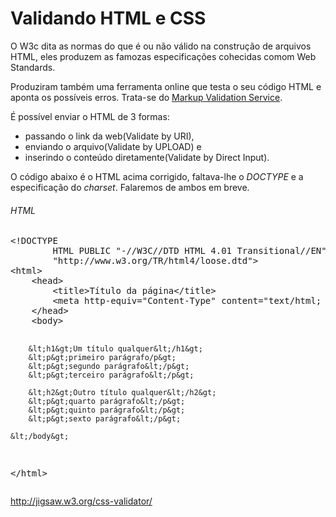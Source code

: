 Validando HTML e CSS
====================


O W3c dita as normas do que é ou não válido na construção de arquivos HTML, eles produzem as famozas especificações
cohecidas comom Web Standards.

Produziram também uma ferramenta online que testa o seu código HTML e aponta os possíveis erros. Trata-se do
[Markup Validation Service](http://validator.w3.org/ "Validador W3c").

É possível enviar o HTML de 3 formas:

* passando o link da web(Validate by URI),
* enviando o arquivo(Validate by UPLOAD) e
* inserindo o conteúdo diretamente(Validate by Direct Input).

O código abaixo é o HTML acima corrigido, faltava-lhe o *DOCTYPE* e a especificação do *charset*. Falaremos
de ambos em breve.

<div class="code">
<h6>HTML</h6>
<pre>
&lt;!DOCTYPE
        HTML PUBLIC "-//W3C//DTD HTML 4.01 Transitional//EN"
        "http://www.w3.org/TR/html4/loose.dtd"&gt;
&lt;html&gt;
    &lt;head&gt;
        &lt;title&gt;Título da página&lt;/title&gt;
        &lt;meta http-equiv="Content-Type" content="text/html; charset=utf-8"&gt;
    &lt;/head&gt;
    &lt;body&gt;

        &lt;h1&gt;Um título qualquer&lt;/h1&gt;
        &lt;p&gt;primeiro parágrafo/p&gt;
        &lt;p&gt;segundo parágrafo&lt;/p&gt;
        &lt;p&gt;terceiro parágrafo&lt;/p&gt;

        &lt;h2&gt;Outro título qualquer&lt;/h2&gt;
        &lt;p&gt;quarto parágrafo&lt;/p&gt;
        &lt;p&gt;quinto parágrafo&lt;/p&gt;
        &lt;p&gt;sexto parágrafo&lt;/p&gt;

    &lt;/body&gt;
&lt;/html&gt;
</pre>
</div>


http://jigsaw.w3.org/css-validator/